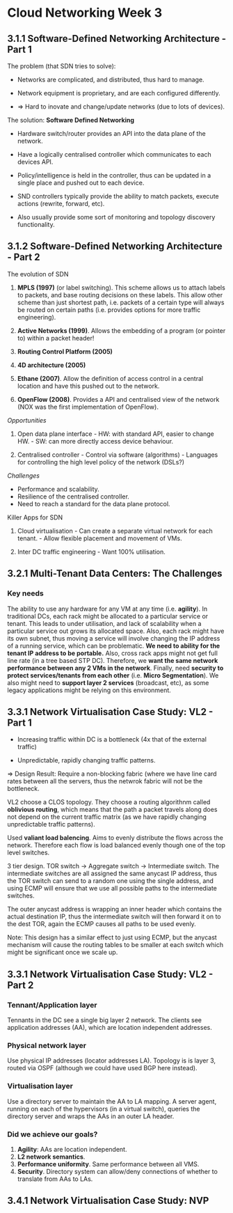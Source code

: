 # Cloud Networking Week 3

## 3.1.1 Software-Defined Networking Architecture - Part 1

The problem (that SDN tries to solve):

- Networks are complicated, and distributed, thus hard to manage.

- Network equipment is proprietary, and are each configured differently.

- => Hard to inovate and change/update networks (due to lots of devices).

The solution: **Software Defined Networking**

- Hardware switch/router provides an API into the data plane of the network.

- Have a logically centralised controller which communicates to each devices API.

- Policy/intelligence is held in the controller, thus can be updated in a single place 
  and pushed out to each device.

- SND controllers typically provide the ability to match packets, execute actions (rewrite, forward, etc).

- Also usually provide some sort of monitoring and topology discovery functionality.

## 3.1.2 Software-Defined Networking Architecture - Part 2

The evolution of SDN

  1. **MPLS (1997)** (or label switching). This scheme allows us to attach labels to packets,
  and base routing decisions on these labels. This allow other scheme than just shortest path,
  i.e. packets of a certain type will always be routed on certain paths (i.e. provides options
  for more traffic engineering).

  2. **Active Networks (1999)**. Allows the embedding of a program (or pointer to) 
  within a packet header! 

  3. **Routing Control Platform (2005)**

  4. **4D architecture (2005)**

  5. **Ethane (2007)**. Allow the definition of access control in a central location
  and have this pushed out to the network.

  6. **OpenFlow (2008)**. Provides a API and centralised view of the network
  (NOX was the first implementation of OpenFlow).

*Opportunities*

  1. Open data plane interface
    - HW: with standard API, easier to change HW.
    - SW: can more directly access device behaviour.

  2. Centralised controller
    - Control via software (algorithms)
    - Languages for controlling the high level policy of the network (DSLs?)

*Challenges*

- Performance and scalability.
- Resilience of the centralised controller.
- Need to reach a standard for the data plane protocol.

Killer Apps for SDN

  1. Cloud virtualisation
    - Can create a separate virtual network for each tenant.
    - Allow flexible placement and movement of VMs.

  2. Inter DC traffic engineering
    - Want 100% utilisation.

## 3.2.1 Multi-Tenant Data Centers: The Challenges

### Key needs

The ability to use any hardware for any VM at any time (i.e. **agility**). In
traditional DCs, each rack might be allocated to a particular service or
tenant. This leads to under utilisation, and lack of scalability when a
particular service out grows its allocated space.  Also, each rack might have
its own subnet, thus moving a service will involve changing the IP address of a
running service, which can be problematic. **We need to ability for the tenant
IP address to be portable.** Also, cross rack apps might not get full line rate
(in a tree based STP DC).  Therefore, we **want the same network performance
between any 2 VMs in the network**.  Finally, need **security to protect
services/tenants from each other** (i.e. **Micro Segmentation**). We also might
need to **support layer 2 services** (broadcast, etc), as some legacy
applications might be relying on this environment.

## 3.3.1 Network Virtualisation Case Study: VL2 - Part 1

- Increasing traffic within DC is a bottleneck (4x that of the external traffic)

- Unpredictable, rapidly changing traffic patterns.

=> Design Result: Require a non-blocking fabric (where we have line card rates
between all the servers, thus the netwrok fabric will not be the bottleneck.

VL2 choose a CLOS topology. They choose a routing algorithnm called 
**oblivious routing**, which means that the path a packet travels along
does not depend on the current traffic matrix (as we have rapidly changing 
unpredictable traffic patterns).

Used **valiant load balencing**. Aims to evenly distribute the flows across 
the network. Therefore each flow is load balanced evenly though one of the 
top level switches.

3 tier design. TOR switch -> Aggregate switch -> Intermediate switch.
The intermediate switches are all assigned the same anycast IP address, thus
the TOR switch can send to a random one using the single address, and using ECMP
will ensure that we use all possible paths to the intermediate switches.

The outer anycast address is wrapping an inner header which contains the 
actual destination IP, thus the intermediate switch will then forward it on to the 
dest TOR, again the ECMP causes all paths to be used evenly.

Note: This design has a similar effect to just using ECMP, but the 
anycast mechanism will cause the routing tables to be smaller at 
each switch which might be significant once we scale up.

## 3.3.1 Network Virtualisation Case Study: VL2 - Part 2

### Tennant/Application layer

Tennants in the DC see a single big layer 2 network. The clients 
see application addresses (AA), which are location independent addresses.

### Physical network layer

Use physical IP addresses (locator addresses LA).  Topology is is layer 3,
routed via OSPF (although we could have used BGP here instead).

### Virtualisation layer

Use a directory server to maintain the AA to LA mapping. A server agent,
running on each of the hypervisors (in a virtual switch), queries the directory
server and wraps the AAs in an outer LA header.

### Did we achieve our goals?

1. **Agility**: AAs are location independent.
2. **L2 network semantics**.
3. **Performance uniformity**. Same performance between all VMS. 
4. **Security**. Directory system can allow/deny connections of whether 
   to translate from AAs to LAs.

## 3.4.1 Network Virtualisation Case Study: NVP


